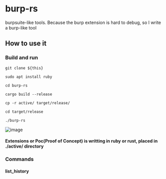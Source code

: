 # burp-rs

burpsuite-like tools. Because the burp extension is hard to debug, so I write a burp-like tool

## How to use it
  ### Build and run
  ``git clone ${this}``  
  
  ``sudo apt install ruby``  

  ``cd burp-rs``  

  ``cargo build --release``  

  ``cp -r active/ target/release/``  

  ``cd target/release``  

  ``./burp-rs``  

![image](https://user-images.githubusercontent.com/25635931/207817203-c283640c-40df-45d1-a403-0b54e05abba9.png)  
  #### Extensions or Poc(Proof of Concept) is writting in ruby or rust, placed in ./active/ directory
 ### Commands
 #### list_history
